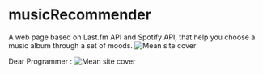 # musicRecommender
A web page based on Last.fm API and Spotify API, that help you choose a music album through a set of moods.
![Mean site cover](https://tlgur.com/d/gj0b2rY8)

Dear Programmer :
![Mean site cover](https://tlgur.com/d/4AXodBvg)
